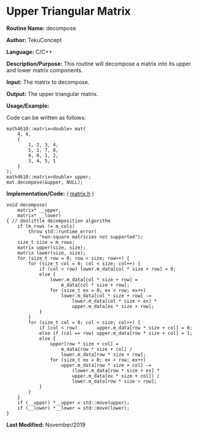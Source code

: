 # Upper Triangular Matrix

**Routine Name:** decompose

**Author:** TekuConcept

**Language:** C/C++

**Description/Purpose:** This routine will decompose a matrix into its upper and lower matrix components.

**Input:** The matrix to decompose.

**Output:** The upper triangular matrix.

**Usage/Example:**

Code can be written as follows:

    math4610::matrix<double> mat(
        4, 4,
        {
            1, 2, 3, 4,
            5, 1, 7, 8,
            9, 0, 1, 2,
            3, 4, 5, 1
        }
    );
    math4610::matrix<double> upper;
    mat.decompose(&upper, NULL);

**Implementation/Code:** ( [matrix.h](https://github.com/TekuConcept/math4610/blob/master/modules/include/matrix.h) )

    void decompose(
        matrix* __upper,
        matrix* __lower)
    { // doolittle decomposition algorithm
        if (m_rows != m_cols)
            throw std::runtime_error(
                "non-square matricies not supported");
        size_t size = m_rows;
        matrix upper(size, size);
        matrix lower(size, size);
        for (size_t row = 0; row < size; row++) {
            for (size_t col = 0; col < size; col++) {
                if (col < row) lower.m_data[col * size + row] = 0;
                else {
                    lower.m_data[col * size + row] =
                        m_data[col * size + row];
                    for (size_t ex = 0; ex < row; ex++)
                        lower.m_data[col * size + row] -=
                            lower.m_data[col * size + ex] *
                            upper.m_data[ex * size + row];
                }
            }
            for (size_t col = 0; col < size; col++) {
                if (col < row)       upper.m_data[row * size + col] = 0;
                else if (col == row) upper.m_data[row * size + col] = 1;
                else {
                    upper[row * size + col] =
                        m_data[row * size + col] /
                        lower.m_data[row * size + row];
                    for (size_t ex = 0; ex < row; ex++)
                        upper.m_data[row * size + col] -=
                            (lower.m_data[row * size + ex] *
                            upper.m_data[ex * size + col]) /
                            lower.m_data[row * size + row];
                }
            }
        }
        if (__upper) *__upper = std::move(upper);
        if (__lower) *__lower = std::move(lower);
    }

**Last Modified:** November/2019
